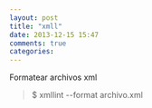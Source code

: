 ```yaml
---
layout: post
title: "xmll"
date: 2013-12-15 15:47
comments: true
categories: 
---
```

Formatear archivos xml

>$ xmllint --format archivo.xml

